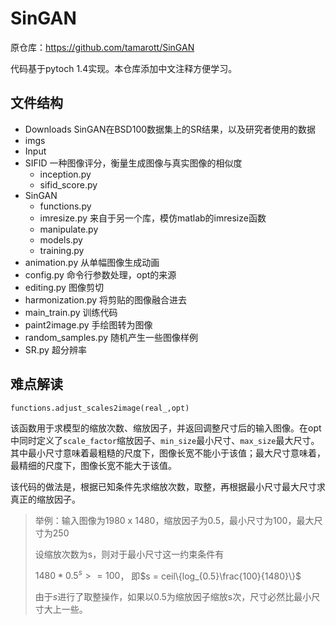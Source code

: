 # SinGAN

原仓库：https://github.com/tamarott/SinGAN

代码基于pytoch 1.4实现。本仓库添加中文注释方便学习。

## 文件结构

- Downloads      SinGAN在BSD100数据集上的SR结果，以及研究者使用的数据
- imgs
- Input
- SIFID      一种图像评分，衡量生成图像与真实图像的相似度
  - inception.py
  - sifid_score.py
- SinGAN
  - functions.py
  - imresize.py     来自于另一个库，模仿matlab的imresize函数
  - manipulate.py
  - models.py
  - training.py
- animation.py    从单幅图像生成动画
- config.py     命令行参数处理，opt的来源
- editing.py     图像剪切
- harmonization.py    将剪贴的图像融合进去
- main_train.py     训练代码
- paint2image.py   手绘图转为图像
- random_samples.py    随机产生一些图像样例
- SR.py   超分辨率

## 难点解读

`functions.adjust_scales2image(real_,opt)`

该函数用于求模型的缩放次数、缩放因子，并返回调整尺寸后的输入图像。在opt中同时定义了`scale_factor`缩放因子、`min_size`最小尺寸、`max_size`最大尺寸。其中最小尺寸意味着最粗糙的尺度下，图像长宽不能小于该值；最大尺寸意味着，最精细的尺度下，图像长宽不能大于该值。

该代码的做法是，根据已知条件先求缩放次数，取整，再根据最小尺寸最大尺寸求真正的缩放因子。

> 举例：输入图像为1980 x 1480，缩放因子为0.5，最小尺寸为100，最大尺寸为250
>
> 设缩放次数为s，则对于最小尺寸这一约束条件有
>
> $1480 * 0.5^s>=100$， 即$s = ceil\{log_{0.5}\frac{100}{1480}\}$
>
> 由于$s$进行了取整操作，如果以0.5为缩放因子缩放s次，尺寸必然比最小尺寸大上一些。

